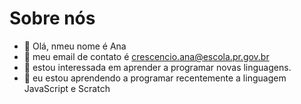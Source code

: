 # Sobre nós

- 👋 Olá, nmeu nome é Ana
- 👀 meu email de contato é crescencio.ana@escola.pr.gov.br
- 🌱 estou interessada em aprender a programar novas linguagens.
- 💞️ eu estou aprendendo a programar recentemente a linguagem JavaScript e Scratch
